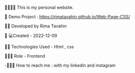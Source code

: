 👀🤠🌈🌼 This is my personal website.

🐼 Demo Project :  https://rimatavahin.github.io/Web-Page-CSS/

🌝🐸 Developed by Rima Tavahin

👩‍ 💻Created - 2022-12-09

🐳🌞 Technologies Used - Html , css 

💃👩‍💻 Role - Frontend

-🌹🌸🌼 How to reach me : with my linkedin and instagram
